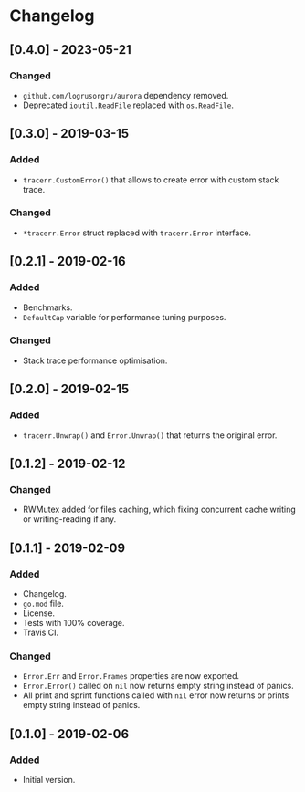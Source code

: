 # Changelog

## [0.4.0] - 2023-05-21

### Changed

- `github.com/logrusorgru/aurora` dependency removed.
- Deprecated `ioutil.ReadFile` replaced with `os.ReadFile`.

## [0.3.0] - 2019-03-15

### Added

- `tracerr.CustomError()` that allows to create error with custom stack trace.

### Changed

- `*tracerr.Error` struct replaced with `tracerr.Error` interface.

## [0.2.1] - 2019-02-16

### Added

- Benchmarks.
- `DefaultCap` variable for performance tuning purposes.

### Changed

- Stack trace performance optimisation.

## [0.2.0] - 2019-02-15

### Added

- `tracerr.Unwrap()` and `Error.Unwrap()` that returns the original error.

## [0.1.2] - 2019-02-12

### Changed

- RWMutex added for files caching, which fixing concurrent cache writing or writing-reading if any.

## [0.1.1] - 2019-02-09

### Added

- Changelog.
- `go.mod` file.
- License.
- Tests with 100% coverage.
- Travis CI.

### Changed

- `Error.Err` and `Error.Frames` properties are now exported.
- `Error.Error()` called on `nil` now returns empty string instead of panics.
- All print and sprint functions called with `nil` error now returns or prints empty string instead of panics.

## [0.1.0] - 2019-02-06

### Added

- Initial version.
